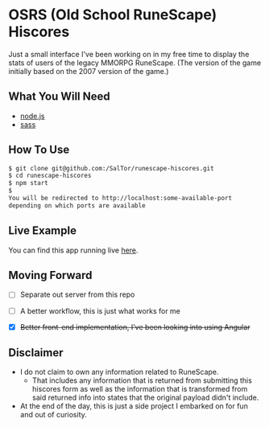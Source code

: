 # OSRS (Old School RuneScape) Hiscores
Just a small interface I've been working on in my free time to display the stats of users of the legacy MMORPG RuneScape. (The version of the game initially based on the 2007 version of the game.)

## What You Will Need
- [node.js](https://nodejs.org/en/)
- [sass](http://sass-lang.com/install)


## How To Use
```bash
$ git clone git@github.com:/SalTor/runescape-hiscores.git
$ cd runescape-hiscores
$ npm start
$
You will be redirected to http://localhost:some-available-port
depending on which ports are available
```


## Live Example
You can find this app running live [here](http://projects.saltor.nyc/RuneScape-HiScores).


## Moving Forward
- [ ] Separate out server from this repo
- [ ] A better workflow, this is just what works for me
- [X] ~~Better front-end implementation, I've been looking into using Angular~~


## Disclaimer
- I do not claim to own any information related to RuneScape.
  - That includes any information that is returned from submitting this hiscores form as well as the information that is transformed from said returned info into states that the original payload didn't include.
- At the end of the day, this is just a side project I embarked on for fun and out of curiosity.
